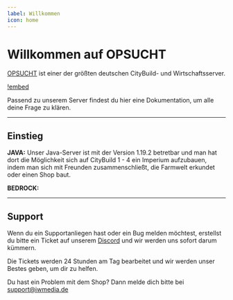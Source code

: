 ```yaml
---
label: Willkommen
icon: home
---
```

# Willkommen auf OPSUCHT

[OPSUCHT](https://opsucht.net/) ist einer der größten deutschen CityBuild- und Wirtschaftsserver. 

[!embed](https://www.youtube.com/embed/h-tlt6z7Tjc)

Passend zu unserem Server findest du hier eine Dokumentation, um alle deine Frage zu klären.

---

## Einstieg

**JAVA:**
Unser Java-Server ist mit der Version 1.19.2 betretbar und man hat dort die Möglichkeit sich auf CityBuild 1 - 4 ein Imperium aufzubauen, indem man sich mit Freunden zusammenschließt, die Farmwelt erkundet oder einen Shop baut.

**BEDROCK:**

---

## Support

Wenn du ein Supportanliegen hast oder ein Bug melden möchtest, erstellst du bitte ein Ticket auf unserem [Discord](https://discord.gg/opsucht/) und wir werden uns sofort darum kümmern.

Die Tickets werden 24 Stunden am Tag bearbeitet und wir werden unser Bestes geben, um dir zu helfen.

Du hast ein Problem mit dem Shop? Dann melde dich bitte bei support@iwmedia.de
